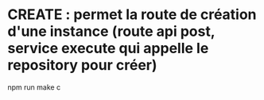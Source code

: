 # CREATE : permet la route de création d'une instance (route api post, service execute qui appelle le repository pour créer)   
npm run make <MODULE> <entite-tiret-case> c

